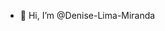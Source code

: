 - 👋 Hi, I’m @Denise-Lima-Miranda

<!---
Denise-Lima-Miranda/Denise-Lima-Miranda is a ✨ special ✨ repository because its `README.md` (this file) appears on your GitHub profile.
You can click the Preview link to take a look at your changes.
--->

